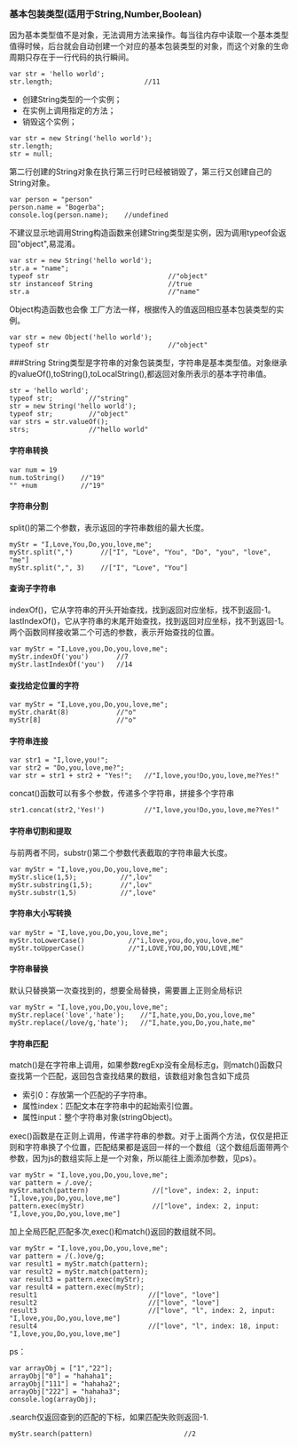 

### 基本包装类型(适用于String,Number,Boolean)
因为基本类型值不是对象，无法调用方法来操作。每当往内存中读取一个基本类型值得时候，后台就会自动创建一个对应的基本包装类型的对象，而这个对象的生命周期只存在于一行代码的执行瞬间。
```
var str = 'hello world';
str.length;                       //11   
```
- 创建String类型的一个实例；
- 在实例上调用指定的方法；
- 销毁这个实例；
```
var str = new String('hello world');
str.length;
str = null;
```
第二行创建的String对象在执行第三行时已经被销毁了，第三行又创建自己的String对象。
```
var person = "person"
person.name = "Bogerba";
console.log(person.name);    //undefined
```
不建议显示地调用String构造函数来创建String类型是实例，因为调用typeof会返回"object",易混淆。
```
var str = new String('hello world');
str.a = "name";
typeof str                              //"object"
str instanceof String                   //true
str.a                                   //"name"
```
Object构造函数也会像 工厂方法一样，根据传入的值返回相应基本包装类型的实例。
```
var str = new Object('hello world');
typeof str                              //"object"
```


###String
String类型是字符串的对象包装类型，字符串是基本类型值。对象继承的valueOf(),toString(),toLocalString(),都返回对象所表示的基本字符串值。
```
str = 'hello world';
typeof str;         //"string"
str = new String('hello world');
typeof str;         //"object"
var strs = str.valueOf();
strs;               //"hello world"
```
#### 字符串转换
```
var num = 19
num.toString()    //"19"
"" +num           //"19"
```
#### 字符串分割
split()的第二个参数，表示返回的字符串数组的最大长度。
```
myStr = "I,Love,You,Do,you,love,me";
myStr.split(",")       //["I", "Love", "You", "Do", "you", "love", "me"]
myStr.split(",", 3)    //["I", "Love", "You"]
```
#### 查询子字符串
indexOf()，它从字符串的开头开始查找，找到返回对应坐标，找不到返回-1。
lastIndexOf()，它从字符串的末尾开始查找，找到返回对应坐标，找不到返回-1。
两个函数同样接收第二个可选的参数，表示开始查找的位置。
```
var myStr = "I,Love,you,Do,you,love,me";
myStr.indexOf('you')       //7
myStr.lastIndexOf('you')   //14
```


#### 查找给定位置的字符

```
var myStr = "I,Love,you,Do,you,love,me";
myStr.charAt(8)            //"o"
myStr[8]                   //"o"     
```
#### 字符串连接
```
var str1 = "I,love,you!";
var str2 = "Do,you,love,me?";
var str = str1 + str2 + "Yes!";   //"I,love,you!Do,you,love,me?Yes!"
```
concat()函数可以有多个参数，传递多个字符串，拼接多个字符串

```
str1.concat(str2,'Yes!')          //"I,love,you!Do,you,love,me?Yes!"
```
#### 字符串切割和提取

与前两者不同，substr()第二个参数代表截取的字符串最大长度。
```
var myStr = "I,love,you,Do,you,love,me";
myStr.slice(1,5);           //",lov"
myStr.substring(1,5);       //",lov"
myStr.substr(1,5)           //",love"
```
#### 字符串大小写转换

```
var myStr = "I,love,you,Do,you,love,me";
myStr.toLowerCase()           //"i,love,you,do,you,love,me"
myStr.toUpperCase()           //"I,LOVE,YOU,DO,YOU,LOVE,ME"
```

#### 字符串替换
默认只替换第一次查找到的，想要全局替换，需要置上正则全局标识
```
var myStr = "I,love,you,Do,you,love,me";
myStr.replace('love','hate');    //"I,hate,you,Do,you,love,me"
myStr.replace(/love/g,'hate');   //"I,hate,you,Do,you,hate,me"
```

#### 字符串匹配

match()是在字符串上调用，如果参数regExp没有全局标志g，则match()函数只查找第一个匹配，返回包含查找结果的数组，该数组对象包含如下成员
- 索引0：存放第一个匹配的子字符串。
- 属性index：匹配文本在字符串中的起始索引位置。
- 属性input：整个字符串对象(stringObject)。

exec()函数是在正则上调用，传递字符串的参数。对于上面两个方法，仅仅是把正则和字符串换了个位置，匹配结果都是返回一样的一个数组（这个数组后面带两个参数，因为js的数组实际上是一个对象，所以能往上面添加参数，见ps）。
```
var myStr = "I,love,you,Do,you,love,me";
var pattern = /.ove/;
myStr.match(pattern)                //["love", index: 2, input: "I,love,you,Do,you,love,me"]
pattern.exec(myStr)                 //["love", index: 2, input: "I,love,you,Do,you,love,me"]
```
加上全局匹配,匹配多次,exec()和match()返回的数组就不同。
```
var myStr = "I,love,you,Do,you,love,me";
var pattern = /(.)ove/g;
var result1 = myStr.match(pattern);
var result2 = myStr.match(pattern); 
var result3 = pattern.exec(myStr);
var result4 = pattern.exec(myStr);
result1                            //["love", "love"] 
result2                            //["love", "love"] 
result3                            //["love", "l", index: 2, input: "I,love,you,Do,you,love,me"]
result4                            //["love", "l", index: 18, input: "I,love,you,Do,you,love,me"]
```
ps：
```
var arrayObj = ["1","22"];
arrayObj["0"] = "hahaha1"; 
arrayObj["111"] = "hahaha2"; 
arrayObj["222"] = "hahaha3";
console.log(arrayObj);
```
.search仅返回查到的匹配的下标，如果匹配失败则返回-1.

```
myStr.search(pattern)                       //2
```



